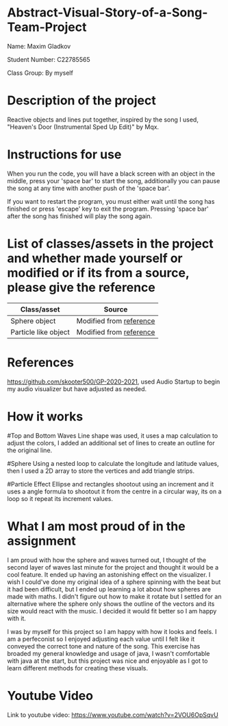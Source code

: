 # Abstract-Visual-Story-of-a-Song-Team-Project

Name: Maxim Gladkov

Student Number: C22785565

Class Group: By myself


# Description of the project
Reactive objects and lines put together, inspired by the song I used, "Heaven's Door (Instrumental Sped Up Edit)" by Mqx.


# Instructions for use
When you run the code, you will have a black screen with an object in the middle, press your 'space bar' to start the song,
additionally you can pause the song at any time with another push of the 'space bar'.

If you want to restart the program, you must either wait until the song has finished or press 'escape' key to exit the program.
Pressing 'space bar' after the song has finished will play the song again.


# List of classes/assets in the project and whether made yourself or modified or if its from a source, please give the reference

| Class/asset | Source |
|-----------|-----------|
| Sphere object | Modified from [reference](https://www.youtube.com/watch?v=RkuBWEkBrZA) |
| Particle like object | Modified from [reference](https://www.youtube.com/watch?v=283rmgvFDE0) |


# References
https://github.com/skooter500/GP-2020-2021, used Audio Startup to begin my audio visualizer but have adjusted as needed.

# How it works

#Top and Bottom Waves
Line shape was used, it uses a map calculation to adjust the colors, I added an additional set of lines to create an outline for the original line. 

#Sphere
Using a nested loop to calculate the longitude and latitude values, then I used a 2D array to store the vertices and add triangle strips.

#Particle Effect
Ellipse and rectangles shootout using an increment and it uses a angle formula to shootout it from the centre in a circular way, its on a loop so it repeat its increment values.


# What I am most proud of in the assignment
I am proud with how the sphere and waves turned out, I thought of the second layer of waves last minute for the project and thought it would be a cool feature. It ended up having an astonishing effect on the visualizer. I wish I could've done my original idea of a sphere spinning with the beat but it had been difficult, but I ended up learning a lot about how spheres are made with maths. I didn't figure out how to make it rotate but I settled for an alternative where the sphere only shows the outline of the vectors and its size would react with the music. I decided it would fit better so I am happy with it.

I was by myself for this project so I am happy with how it looks and feels. I am a perfeconist so I enjoyed adjusting each value until I felt like it conveyed the correct tone and nature of the song. This exercise has broaded my general knowledge and usage of java, I wasn't comfortable with java at the start, but this project was nice and enjoyable as I got to learn different methods for creating these visuals.




# Youtube Video

Link to youtube video:
https://www.youtube.com/watch?v=2VOU6OpSqvU
